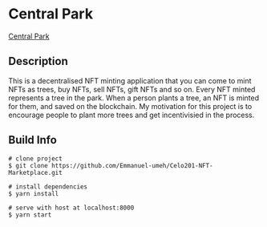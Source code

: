# Central Park
[Central Park](https://jamescodex.github.io/central-park/)

## Description
This is a decentralised NFT minting application that you can come to mint NFTs as trees, buy NFTs, sell NFTs, gift NFTs and so on. Every NFT minted represents a tree in the park. When a person plants a tree, an NFT is minted for them, and saved on the blockchain. My motivation for this project is to encourage people to plant more trees and get incentivisied in the process.

## Build Info
```
# clone project
$ git clone https://github.com/Emmanuel-umeh/Celo201-NFT-Marketplace.git

# install dependencies
$ yarn install

# serve with host at localhost:8000
$ yarn start
```
